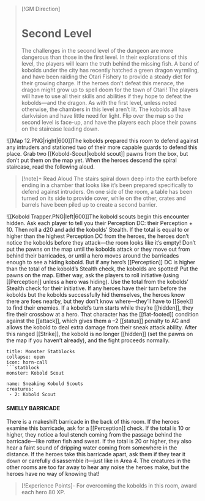 > [!GM Direction]
> # Second Level 
> The challenges in the second level of the dungeon are more dangerous than those in the first level. In their explorations of this level, the players will learn the truth behind the missing fish. A band of kobolds under the city has recently hatched a green dragon wyrmling, and have been raiding the Otari Fishery to provide a steady diet for their growing charge. If the heroes don’t defeat this menace, the dragon might grow up to spell doom for the town of Otari! The players will have to use all their skills and abilities if they hope to defeat the kobolds—and the dragon. As with the first level, unless noted otherwise, the chambers in this level aren’t lit. The kobolds all have darkvision and have little need for light. Flip over the map so the second level is face-up, and have the players each place their pawns on the staircase leading down.

![[Map 12.PNG|right|600]]The kobolds prepared this room to defend against any intruders and stationed two of their more capable guards to defend this place. Grab two [[Kobold-Scout|kobold scout]] pawns from the box, but don’t put them on the map yet. When the heroes descend the spiral staircase, read the following aloud.
> [!note]+ Read Aloud
>The stairs spiral down deep into the earth before ending in a chamber that looks like it’s been prepared specifically to defend against intruders. On one side of the room, a table has been turned on its side to provide cover, while on the other, crates and barrels have been piled up to create a second barrier.

![[Kobold Trapper.PNG|left|600]]The kobold scouts begin this encounter hidden. Ask each player to tell you their Perception DC: their Perception + 10. Then roll a d20 and add the kobolds’ Stealth. If the total is equal to or higher than the highest Perception DC from the heroes, the heroes don’t notice the kobolds before they attack—the room looks like it’s empty! Don’t put the pawns on the map until the kobolds attack or they move out from behind their barricades, or until a hero moves around the barricades enough to see a hiding kobold. But if any hero’s [[Perception]] DC is higher than the total of the kobold’s Stealth check, the kobolds are spotted! Put the pawns on the map. Either way, ask the players to roll initiative (using [[Perception]] unless a hero was hiding). Use the total from the kobolds’ Stealth check for their initiative. If any heroes have their turn before the kobolds but the kobolds successfully hid themselves, the heroes know there are foes nearby, but they don’t know where—they’ll have to [[Seek]] to find their enemies. If a kobold’s turn starts while they’re [[hidden]], they fire their crossbow at a hero. That character has the [[flat-footed]] condition against the [[attack]], which gives them a –2 [[status]] penalty to AC and allows the kobold to deal extra damage from their sneak attack ability. After this ranged [[Strike]], the kobold is no longer [[hidden]] (set the pawns on the map if you haven’t already), and the fight proceeds normally.


```ad-tip
title: Monster Statblocks
collapse: open
icon: horn-call
```statblock
monster: Kobold Scout
```

















































































































































































































































































































































































































































































































































































































```encounter-table
name: Sneaking Kobold Scouts 
creatures:
 - 2: Kobold Scout 
```

#### SMELLY BARRICADE 
There is a makeshift barricade in the back of this room. If the heroes examine this barricade, ask for a [[Perception]] check. If the total is 10 or higher, they notice a foul stench coming from the passage behind the barricade—like rotten fish and sweat. If the total is 20 or higher, they also hear a faint sound of dripping water coming from somewhere in the distance. If the heroes take this barricade apart, ask them if they tear it down or carefully disassemble it—just like in Area 4. The creatures in the other rooms are too far away to hear any noise the heroes make, but the heroes have no way of knowing that!
> [!Experience Points]-
> For overcoming the kobolds in this room, award each
hero 80 XP.














































































































































































































































































































































































































































































































































































































